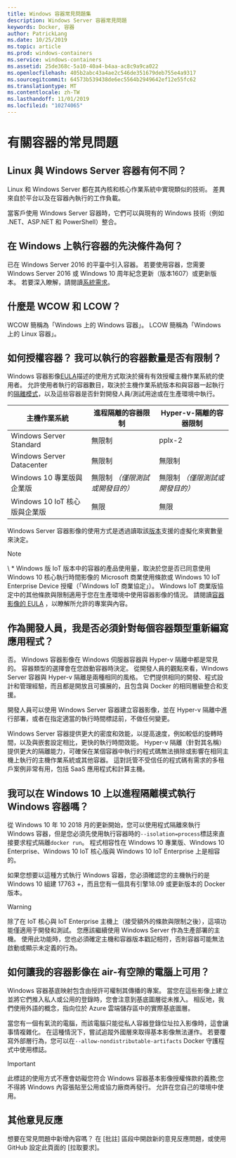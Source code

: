 ```yaml
---
title: Windows 容器常見問題集
description: Windows Server 容器常見問題
keywords: Docker, 容器
author: PatrickLang
ms.date: 10/25/2019
ms.topic: article
ms.prod: windows-containers
ms.service: windows-containers
ms.assetid: 25de368c-5a10-40a4-b4aa-ac8c9a9ca022
ms.openlocfilehash: 405b2abc43a4ae2c546de351679deb755e4a9317
ms.sourcegitcommit: 64573b539438de6ec5564b2949642ef12e55fc62
ms.translationtype: MT
ms.contentlocale: zh-TW
ms.lasthandoff: 11/01/2019
ms.locfileid: "10274065"
---
```

# <a name="frequently-asked-questions-about-containers"></a>有關容器的常見問題

## <a name="whats-the-difference-between-linux-and-windows-server-containers"></a>Linux 與 Windows Server 容器有何不同？

Linux 和 Windows Server 都在其內核和核心作業系統中實現類似的技術。 差異來自於平台以及在容器內執行的工作負載。  

當客戶使用 Windows Server 容器時，它們可以與現有的 Windows 技術（例如 .NET、ASP.NET 和 PowerShell）整合。

## <a name="what-are-the-prerequisites-for-running-containers-on-windows"></a>在 Windows 上執行容器的先決條件為何？

已在 Windows Server 2016 的平臺中引入容器。 若要使用容器，您需要 Windows Server 2016 或 Windows 10 周年紀念更新（版本1607）或更新版本。 若要深入瞭解，請閱讀[系統需求](../deploy-containers/system-requirements.md)。

## <a name="what-are-wcow-and-lcow"></a>什麼是 WCOW 和 LCOW？

WCOW 簡稱為「Windows 上的 Windows 容器」。 LCOW 簡稱為「Windows 上的 Linux 容器」。

## <a name="how-are-containers-licensed-is-there-a-limit-to-the-number-of-containers-i-can-run"></a>如何授權容器？ 我可以執行的容器數量是否有限制？

Windows 容器影像[EULA](../images-eula.md)描述的使用方式取決於擁有有效授權主機作業系統的使用者。 允許使用者執行的容器數目，取決於主機作業系統版本和與容器一起執行的[隔離模式](../manage-containers/hyperv-container.md)，以及這些容器是否針對開發人員/測試用途或在生產環境中執行。

|主機作業系統                                                         |進程隔離的容器限制                   |Hyper-v-隔離的容器限制                   |
|----------------------------------------------------------------|---------------------------------------------------|---------------------------------------------------|
|Windows Server Standard                                         |無限制                                          |pplx-2                                                  |
|Windows Server Datacenter                                       |無限制                                          |無限制                                          |
|Windows 10 專業版與企業版                                   |無限制 *（僅限測試或開發目的）*|無限制 *（僅限測試或開發目的）*|
|Windows 10 IoT 核心版與企業版                             |無限                                         |無限                                          |

Windows Server 容器影像的使用方式是透過讀取該[版本](/windows-server/get-started-19/editions-comparison-19.md)支援的虛擬化來賓數量來決定。 <br/>

>[!NOTE]
>\ * Windows 版 IoT 版本中的容器的產品使用量，取決於您是否已同意使用 Windows 10 核心執行時間影像的 Microsoft 商業使用條款或 Windows 10 IoT Enterprise Device 授權（「Windows IoT 商業協定」）。 Windows IoT 商業版協定中的其他條款與限制適用于您在生產環境中使用容器影像的情況。 請閱讀[容器影像的 EULA](../images-eula.md) ，以瞭解所允許的專案與內容。

## <a name="as-a-developer-do-i-have-to-rewrite-my-app-for-each-type-of-container"></a>作為開發人員，我是否必須針對每個容器類型重新編寫應用程式？

否。 Windows 容器影像在 Windows 伺服器容器與 Hyper-v 隔離中都是常見的。 容器類型的選擇會在您啟動容器時決定。 從開發人員的觀點來看，Windows Server 容器與 Hyper-v 隔離是兩種相同的風格。 它們提供相同的開發、程式設計和管理經驗，而且都是開放且可擴展的，且包含與 Docker 的相同層級整合和支援。

開發人員可以使用 Windows Server 容器建立容器影像，並在 Hyper-v 隔離中進行部署，或者在指定適當的執行時間標誌前，不做任何變更。

Windows Server 容器提供更大的密度和效能，以提高速度，例如較低的旋轉時間，以及與嵌套設定相比，更快的執行時間效能。 Hyper-v 隔離（針對其名稱）提供更大的隔離能力，可確保在某個容器中執行的程式碼無法損除或影響在相同主機上執行的主機作業系統或其他容器。 這對託管不受信任的程式碼有需求的多租戶案例非常有用，包括 SaaS 應用程式和計算主機。

## <a name="can-i-run-windows-containers-in-process-isolated-mode-on-windows-10"></a>我可以在 Windows 10 上以進程隔離模式執行 Windows 容器嗎？

從 Windows 10 年 10 2018 月的更新開始，您可以使用程式隔離來執行 Windows 容器，但是您必須先使用執行容器時的`--isolation=process`標誌來直接要求程式隔離`docker run`。 程式相容性在 Windows 10 專業版、Windows 10 Enterprise、Windows 10 IoT 核心版與 Windows 10 IoT Enterprise 上是相容的。

如果您想要以這種方式執行 Windows 容器，您必須確認您的主機執行的是 Windows 10 組建 17763 +，而且您有一個具有引擎18.09 或更新版本的 Docker 版本。

> [!WARNING]
> 除了在 IoT 核心與 IoT Enterprise 主機上（接受額外的條款與限制之後），這項功能僅適用于開發和測試。 您應該繼續使用 Windows Server 作為生產部署的主機。 使用此功能時，您也必須確定主機和容器版本戳記相符，否則容器可能無法啟動或顯示未定義的行為。

## <a name="how-do-i-make-my-container-images-available-on-air-gapped-machines"></a>如何讓我的容器影像在 air-有空隙的電腦上可用？

Windows 容器基底映射包含由授許可權制其傳播的專案。 當您在這些影像上建立並將它們推入私人或公用的登錄時，您會注意到基底圖層從未推入。 相反地，我們使用外語的概念，指向位於 Azure 雲端儲存區中的實際基底圖層。

當您有一個有氣流的電腦，而該電腦只能從私人容器登錄位址拉入影像時，這會讓事情複雜化。 在這種情況下，嘗試追蹤外國層來取得基本影像無法運作。 若要覆寫外部層行為，您可以在`--allow-nondistributable-artifacts` Docker 守護程式中使用標誌。

> [!IMPORTANT]
> 此標誌的使用方式不應會妨礙您符合 Windows 容器基本影像授權條款的義務;您不得將 Windows 內容張貼至公用或協力廠商再發行。 允許在您自己的環境中使用。

## <a name="additional-feedback"></a>其他意見反應

想要在常見問題中新增內容嗎？ 在 [批註] 區段中開啟新的意見反應問題，或使用 GitHub 設定此頁面的 [拉取要求]。
